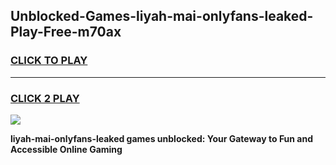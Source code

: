 
## Unblocked-Games-liyah-mai-onlyfans-leaked-Play-Free-m70ax
<h3>
<a href="https://premium76.site?title=liyah-mai-onlyfans-leaked&ref=21A">CLICK TO PLAY</a></h3>
<hr>

<h3>
<a href="https://premium76.site?title=liyah-mai-onlyfans-leaked&ref=21A">CLICK 2 PLAY</a>
  
</h3>

<a href="https://premium76.site?title=liyah-mai-onlyfans-leaked&ref=21A"><img src="https://clearcache.store/games.png"></a>


**liyah-mai-onlyfans-leaked games unblocked: Your Gateway to Fun and Accessible Online Gaming**
